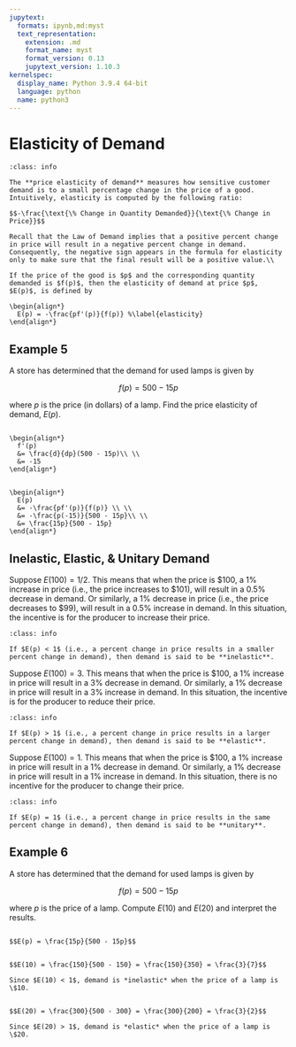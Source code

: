 ```yaml
---
jupytext:
  formats: ipynb,md:myst
  text_representation:
    extension: .md
    format_name: myst
    format_version: 0.13
    jupytext_version: 1.10.3
kernelspec:
  display_name: Python 3.9.4 64-bit
  language: python
  name: python3
---
```

# Elasticity of Demand

```{admonition} Definition
:class: info

The **price elasticity of demand** measures how sensitive customer demand is to a small percentage change in the price of a good.  Intuitively, elasticity is computed by the following ratio:

$$-\frac{\text{\% Change in Quantity Demanded}}{\text{\% Change in Price}}$$

Recall that the Law of Demand implies that a positive percent change in price will result in a negative percent change in demand.  Consequently, the negative sign appears in the formula for elasticity only to make sure that the final result will be a positive value.\\

If the price of the good is $p$ and the corresponding quantity demanded is $f(p)$, then the elasticity of demand at price $p$, $E(p)$, is defined by

\begin{align*}
  E(p) = -\frac{pf'(p)}{f(p)} %\label{elasticity}
\end{align*}
```

## Example 5

A store has determined that the demand for used lamps is given by

$$f(p) = 500 - 15p$$

where $p$ is the price (in dollars) of a lamp.  Find the price elasticity of demand, $E(p)$.

```{dropdown} **Step 1:** Compute $f'(p)$.

\begin{align*}
  f'(p) 
  &= \frac{d}{dp}(500 - 15p)\\ \\
  &= -15
\end{align*}
```

```{dropdown} **Step 2:** Compute $E(p)$.

\begin{align*}
  E(p) 
  &= -\frac{pf'(p)}{f(p)} \\ \\
  &= -\frac{p(-15)}{500 - 15p}\\ \\
  &= \frac{15p}{500 - 15p}    
\end{align*}
```

## Inelastic, Elastic, & Unitary Demand

Suppose $E(100) = 1/2$. This means that when the price is \$100, a 1\% increase in price (i.e., the price increases to \$101), will result in a 0.5\% decrease in demand. Or similarly, a 1\%  decrease in price (i.e., the price decreases to \$99), will result in a 0.5\% increase in demand. In this situation, the incentive is for the producer to increase their price.

```{admonition} Definition
:class: info

If $E(p) < 1$ (i.e., a percent change in price results in a smaller percent change in demand), then demand is said to be **inelastic**. 
```

Suppose $E(100) = 3$. This means that when the price is \$100, a 1\% increase in price will result in a 3\% decrease in demand. Or similarly, a 1\% decrease in price will result in a 3\% increase in demand. In this situation, the incentive is for the producer to reduce their price.

```{admonition} Definition
:class: info

If $E(p) > 1$ (i.e., a percent change in price results in a larger percent change in demand), then demand is said to be **elastic**. 
```

Suppose $E(100) = 1$. This means that when the price is \$100, a 1\% increase in price will result in a 1\% decrease in demand. Or similarly, a 1\% decrease in price will result in a 1\% increase in demand. In this situation, there is no incentive for the producer to change their price.

```{admonition} Definition
:class: info

If $E(p) = 1$ (i.e., a percent change in price results in the same percent change in demand), then demand is said to be **unitary**. 
```

## Example 6

A store has determined that the demand for used lamps is given by

$$f(p) = 500 - 15p$$

where $p$ is the price of a lamp. Compute $E(10)$ and $E(20)$ and interpret the results.

```{dropdown} **Step 1:** Recall the elasticity of demand found in Example 1.

$$E(p) = \frac{15p}{500 - 15p}$$
```

```{dropdown} **Step 2:** Evaluate $E(10)$ and interpret.

$$E(10) = \frac{150}{500 - 150} = \frac{150}{350} = \frac{3}{7}$$

Since $E(10) < 1$, demand is *inelastic* when the price of a lamp is \$10.
```

```{dropdown} **Step 3:** Evaluate $E(20)$ and interpret.

$$E(20) = \frac{300}{500 - 300} = \frac{300}{200} = \frac{3}{2}$$

Since $E(20) > 1$, demand is *elastic* when the price of a lamp is \$20.
```